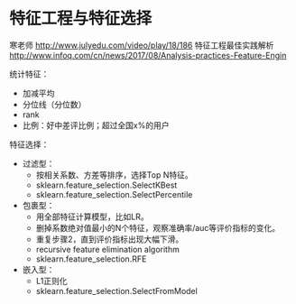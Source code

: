 # 特征工程与特征选择

寒老师
http://www.julyedu.com/video/play/18/186
特征工程最佳实践解析
http://www.infoq.com/cn/news/2017/08/Analysis-practices-Feature-Engin

统计特征：
* 加减平均
* 分位线（分位数）
* rank
* 比例：好中差评比例；超过全国x%的用户


特征选择：
- 过滤型：
	- 按相关系数、方差等排序，选择Top N特征。
	- sklearn.feature_selection.SelectKBest
	- sklearn.feature_selection.SelectPercentile
- 包裹型：
	- 用全部特征计算模型，比如LR。
	- 删掉系数绝对值最小的N个特征，观察准确率/auc等评价指标的变化。
	- 重复步骤2，直到评价指标出现大幅下滑。
	- recursive feature elimination algorithm
	- sklearn.feature_selection.RFE
- 嵌入型：
	- L1正则化
	- sklearn.feature_selection.SelectFromModel



